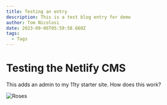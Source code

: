 ```yaml
---
title: Testing an entry
description: This is a test blog entry for demo
author: Tom Nicolosi
date: 2023-09-06T05:59:58.660Z
tags:
  - Tags
---
```

# Testing the Netlify CMS

This adds an admin to my 11ty starter site.
How does this work?



![Roses](/static/img/pink-roses.jpg "A test rose image.")